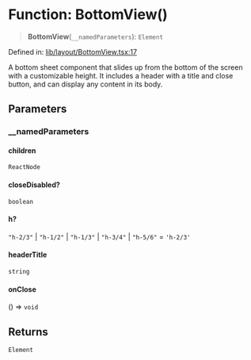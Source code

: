 # Function: BottomView()

> **BottomView**(`__namedParameters`): `Element`

Defined in: [lib/layout/BottomView.tsx:17](https://github.com/aldesgroup/goaldn/blob/6a7943d02984b1a6b41d76a3a483a1484b644076/lib/layout/BottomView.tsx#L17)

A bottom sheet component that slides up from the bottom of the screen with a customizable height.
It includes a header with a title and close button, and can display any content in its body.

## Parameters

### \_\_namedParameters

#### children

`ReactNode`

#### closeDisabled?

`boolean`

#### h?

`"h-2/3"` \| `"h-1/2"` \| `"h-1/3"` \| `"h-3/4"` \| `"h-5/6"` = `'h-2/3'`

#### headerTitle

`string`

#### onClose

() => `void`

## Returns

`Element`
